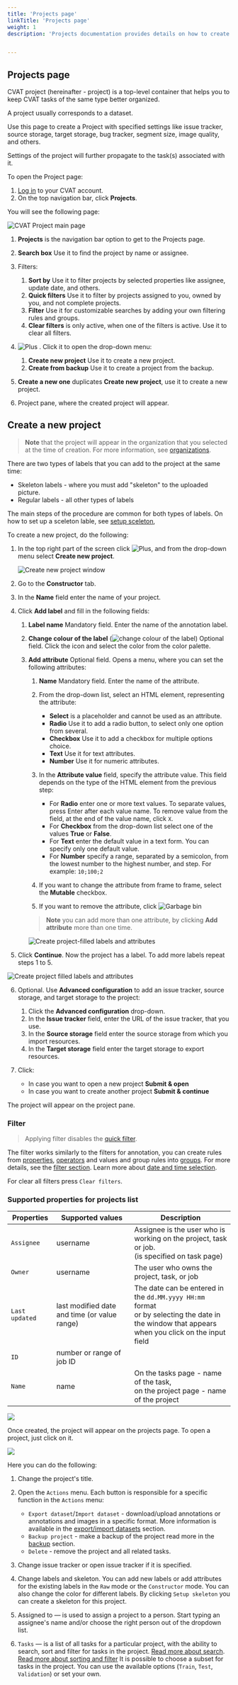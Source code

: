 ```yaml
---
title: 'Projects page'
linkTitle: 'Projects page'
weight: 1
description: 'Projects documentation provides details on how to create the CVAT project, load the CVAT project from a backup, and navigate through the project.'


---
```


## Projects page

CVAT project (hereinafter - project) is a top-level container that helps you to keep CVAT tasks of the same type better organized.

A project usually corresponds to a dataset.

Use this page to create a Project with specified settings like issue tracker, source storage, target storage, bug tracker, segment size, image quality, and others.

Settings of the project will further propagate to the task(s) associated with it.

To open the Project page:

1. [Log in](https://app.cvat.ai/) to your CVAT account.
2. On the top navigation bar, click **Projects**.

You will see the following page:


![CVAT Project main page](/images/cvat-project-main-page.png)



1. **Projects** is the navigation bar option to get to the Projects page.
2. **Search box** Use it to find the project by name or assignee.
3. Filters:

      1. **Sort by** Use it to filter projects by selected properties like assignee, update date, and others.
      2. **Quick filters** Use it to filter by projects assigned to you, owned by you, and not complete projects.
      3. **Filter** Use it for customizable searches by adding your own filtering rules and groups.
      4. **Clear filters** is only active, when one of the filters is active. Use it to clear all filters.
4. ![Plus](/images/plus.png) . Click it to open the drop-down menu:

      1. **Create new project** Use it to create a new project.
      2. **Create from backup** Use it to create a project from the backup.
5. **Create a new one** duplicates **Create new project**, use it to create a new project.
6. Project pane, where the created project will appear.


## Create a new project



> **Note** that the project will appear in the organization that you selected at the time of creation.
> For more information, see [organizations](/docs/manual/advanced/organization/).

There are two types of labels that you can add to the project at the same time:

- Skeleton labels - where you must add "skeleton" to the uploaded picture.
- Regular labels - all other types of labels

The main steps of the procedure are common for both types of labels.
On how to set up a sceleton lable, see [setup sceleton](#setup-sceleton-extention),

To create a new project, do the following:

1. In the top right part of the screen click ![Plus](../../../images/plus.png), and from the drop-down menu select **Create new project**.

      ![Create new project window](/images/create_new_project.png)

2. Go to the **Constructor** tab.
3. In the **Name** field enter the name of your project.
4. Click **Add label** and fill in the following fields:

      1. **Label name** Mandatory field. Enter the name of the annotation label.
      2. **Change colour of the label** (![change colour of the label](/images/color-field.png)) Optional field. Click the icon and select the color from the color palette.
      3. **Add attribute** Optional field. Opens a menu, where you can set the following attributes:

            1. **Name** Mandatory field. Enter the name of the attribute.
            2. From the drop-down list, select an HTML element, representing the attribute:

                - **Select** is a placeholder and cannot be used as an attribute.
                - **Radio** Use it to add a radio button, to select only one option from several.
                - **Checkbox** Use it to add a checkbox for multiple options choice.
                - **Text** Use it for text attributes.
                - **Number** Use it for numeric attributes.
            3. In the **Attribute value** field, specify the attribute value. This field depends on the type of the HTML element from the previous step:
                - For **Radio** enter one or more text values. To separate values, press Enter after each value name. To remove value from the field, at the end of the value name, click `X`.
                - For **Checkbox** from the drop-down list select one of the values **True** or **False**.
                - For **Text** enter the default value in a text form. You can specify only one default value.
                - For **Number** specify a range, separated by a semicolon, from the lowest number to the highest number, and step.  For example: `10;100;2`
            4. If you want to change the attribute from frame to frame, select the **Mutable** checkbox.
            5. If you want to remove the attribute, click ![Garbage bin](/images/garbage-bin.png)
            > **Note** you can add more than one attribute, by clicking **Add attribute**  more than one time.

            ![Create project-filled labels and attributes](/images/create_new_project_01.png)
5. Click **Continue**. Now the project has a label. To add more labels repeat steps 1 to 5.

 ![Create project filled labels and attributes](/images/create_new_project_02.png)

6. Optional. Use **Advanced configuration** to add an issue tracker, source storage, and target storage to the project:

      1. Click the **Advanced configuration** drop-down.
      2. In the **Issue tracker** field, enter the URL of the issue tracker, that you use.
      3. In the **Source storage** field enter the source storage from which you import resources.
      4. In the **Target storage** field enter the target storage to export resources.
7. Click:
      - In case you want to open a new project **Submit & open**
      - In case you want to create another project **Submit & continue**

The project will appear on the project pane.



### Filter

> Applying filter disables the [quick filter][quick-filters].

The filter works similarly to the filters for annotation,
you can create rules from [properties](#supported-properties-for-projects-list),
[operators][operators] and values and group rules into [groups][groups].
For more details, see the [filter section][create-filter].
Learn more about [date and time selection][data-and-time].

For clear all filters press `Clear filters`.

### Supported properties for projects list

| Properties     | Supported values                             | Description                                 |
| -------------- | -------------------------------------------- | ------------------------------------------- |
| `Assignee`     | username                                     | Assignee is the user who is working on the project, task or job. <br>(is specified on task page) |
| `Owner`        | username                                     | The user who owns the project, task, or job |
| `Last updated` | last modified date and time (or value range) | The date can be entered in the `dd.MM.yyyy HH:mm` format <br>or by selecting the date in the window that appears <br>when you click on the input field |
| `ID`           | number or range of job ID                    |                                             |
| `Name`         | name                                         | On the tasks page - name of the task,<br> on the project page - name of the project |



![](/images/image191.jpg)

Once created, the project will appear on the projects page. To open a project, just click on it.

![](/images/image192_mapillary_vistas.jpg)

Here you can do the following:

1. Change the project's title.
1. Open the `Actions` menu. Each button is responsible for a specific function in the `Actions` menu:
   - `Export dataset`/`Import dataset` - download/upload annotations or annotations and images in a specific format.
     More information is available in the [export/import datasets](/docs/manual/advanced/export-import-datasets/)
     section.
   - `Backup project` - make a backup of the project read more in the [backup](/docs/manual/advanced/backup/) section.
   - `Delete` - remove the project and all related tasks.
1. Change issue tracker or open issue tracker if it is specified.
1. Change labels and skeleton.
   You can add new labels or add attributes for the existing labels in the `Raw` mode or the `Constructor` mode.
   You can also change the color for different labels.
   By clicking `Setup skeleton` you can create a skeleton for this project.

1. Assigned to — is used to assign a project to a person.
   Start typing an assignee's name and/or choose the right person out of the dropdown list.
1. `Tasks` — is a list of all tasks for a particular project, with the ability to search,
   sort and filter for tasks in the project.
   [Read more about search](/docs/manual/advanced/search/).
   [Read more about sorting and filter](/docs/manual/advanced/filter/#sort-and-filter-projects-tasks-and-jobs)
It is possible to choose a subset for tasks in the project. You can use the available options
(`Train`, `Test`, `Validation`) or set your own.

[create-filter]: /docs/manual/advanced/filter/#create-a-filter
[operators]: /docs/manual/advanced/filter/#supported-operators-for-properties
[groups]: /docs/manual/advanced/filter/#groups
[data-and-time]: /docs/manual/advanced/filter#date-and-time-selection
[sorting]: /docs/manual/advanced/filter/#sort-by
[quick-filters]: /docs/manual/advanced/filter/#quick-filters